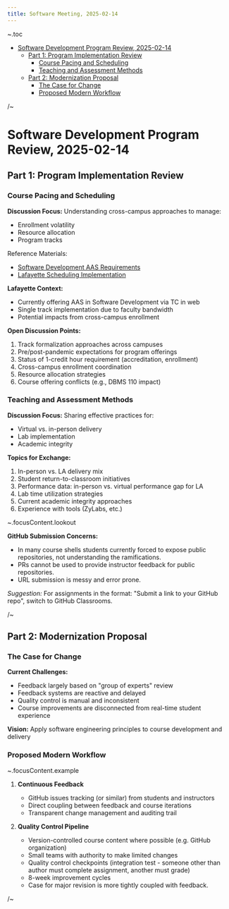 ```yaml
---
title: Software Meeting, 2025-02-14
---
```


~.toc

- [Software Development Program Review, 2025-02-14](#software-development-program-review-2025-02-14)
  - [Part 1: Program Implementation Review](#part-1-program-implementation-review)
    - [Course Pacing and Scheduling](#course-pacing-and-scheduling)
    - [Teaching and Assessment Methods](#teaching-and-assessment-methods)
  - [Part 2: Modernization Proposal](#part-2-modernization-proposal)
    - [The Case for Change](#the-case-for-change)
    - [Proposed Modern Workflow](#proposed-modern-workflow)

/~

# Software Development Program Review, 2025-02-14

## Part 1: Program Implementation Review

### Course Pacing and Scheduling

**Discussion Focus:** Understanding cross-campus approaches to manage:

- Enrollment volatility
- Resource allocation
- Program tracks

Reference Materials:

- [Software Development AAS Requirements](https://catalog.ivytech.edu/preview_program.php?catoid=9&poid=7887&returnto=1110)
- [Lafayette Scheduling Implementation](https://mpjovanovich.github.io/ivy-sdev-aas-walkthrough/)

**Lafayette Context:**

- Currently offering AAS in Software Development via TC in web
- Single track implementation due to faculty bandwidth
- Potential impacts from cross-campus enrollment

**Open Discussion Points:**

1. Track formalization approaches across campuses
2. Pre/post-pandemic expectations for program offerings
3. Status of 1-credit hour requirement (accreditation, enrollment)
4. Cross-campus enrollment coordination
5. Resource allocation strategies
6. Course offering conflicts (e.g., DBMS 110 impact)

### Teaching and Assessment Methods

**Discussion Focus:** Sharing effective practices for:

- Virtual vs. in-person delivery
- Lab implementation
- Academic integrity

**Topics for Exchange:**

1. In-person vs. LA delivery mix
2. Student return-to-classroom initiatives
3. Performance data: in-person vs. virtual performance gap for LA
4. Lab time utilization strategies
5. Current academic integrity approaches
6. Experience with tools (ZyLabs, etc.)

~.focusContent.lookout

**GitHub Submission Concerns:**

- In many course shells students currently forced to expose public repositories, not understanding the ramifications.
- PRs cannot be used to provide instructor feedback for public repositories.
- URL submission is messy and error prone.

_Suggestion:_ For assignments in the format: "Submit a link to your GitHub repo", switch to GitHub Classrooms.

/~

## Part 2: Modernization Proposal

### The Case for Change

**Current Challenges:**

- Feedback largely based on "group of experts" review
- Feedback systems are reactive and delayed
- Quality control is manual and inconsistent
- Course improvements are disconnected from real-time student experience

**Vision:** Apply software engineering principles to course development and delivery

### Proposed Modern Workflow

~.focusContent.example

1. **Continuous Feedback**

   - GitHub issues tracking (or similar) from students and instructors
   - Direct coupling between feedback and course iterations
   - Transparent change management and auditing trail

2. **Quality Control Pipeline**

   - Version-controlled course content where possible (e.g. GitHub organization)
   - Small teams with authority to make limited changes
   - Quality control checkpoints (integration test - someone other than author must complete assignment, another must grade)
   - 8-week improvement cycles
   - Case for major revision is more tightly coupled with feedback.

/~
